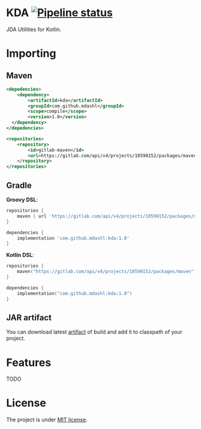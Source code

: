 # KDA [![Pipeline status](https://gitlab.com/mdashlw/kda/badges/master/pipeline.svg)](https://gitlab.com/mdashlw/kda/commits/master)

JDA Utilities for Kotlin.

# Importing

## Maven

```xml
<depedencies>
    <dependency>
        <artifactId>kda</artifactId>
        <groupId>com.github.mdashl</groupId>
        <scope>compile</scope>
        <version>1.0</version> 
  </dependency>
</depedencies>

<repositories>
    <repository>
        <id>gitlab-maven</id>
        <url>https://gitlab.com/api/v4/projects/10590152/packages/maven</url>
    </repository>
</repositories>
```

## Gradle

**Groovy DSL**:

```gradle
repositories {
    maven { url 'https://gitlab.com/api/v4/projects/10590152/packages/maven' }
}

dependencies {
    implementation 'com.github.mdashl:kda:1.0'
}
```

**Kotlin DSL**:

```kotlin
repositories {
    maven("https://gitlab.com/api/v4/projects/10590152/packages/maven")
}

dependencies {
    implementation("com.github.mdashl:kda:1.0")
}
```

## JAR artifact

You can download latest [artifact](https://gitlab.com/mdashlw/kda/pipelines) of build and add it to classpath of your project. 

# Features 

TODO


# License

The project is under [MIT license](https://gitlab.com/mdashlw/kda/blob/master/LICENSE).